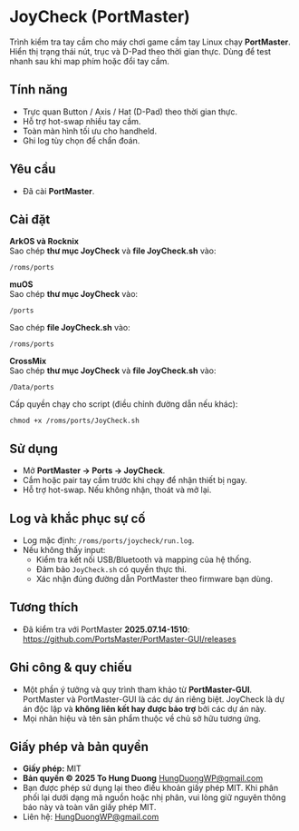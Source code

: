 # JoyCheck (PortMaster)

Trình kiểm tra tay cầm cho máy chơi game cầm tay Linux chạy **PortMaster**. Hiển thị trạng thái nút, trục và D-Pad theo thời gian thực. Dùng để test nhanh sau khi map phím hoặc đổi tay cầm.

## Tính năng
- Trực quan Button / Axis / Hat (D-Pad) theo thời gian thực.
- Hỗ trợ hot-swap nhiều tay cầm.
- Toàn màn hình tối ưu cho handheld.
- Ghi log tùy chọn để chẩn đoán.

## Yêu cầu
- Đã cài **PortMaster**.

## Cài đặt
**ArkOS và Rocknix**  
Sao chép **thư mục JoyCheck** và **file JoyCheck.sh** vào:
```
/roms/ports
```

**muOS**  
Sao chép **thư mục JoyCheck** vào:
```
/ports
```
Sao chép **file JoyCheck.sh** vào:
```
/roms/ports
```

**CrossMix**  
Sao chép **thư mục JoyCheck** và **file JoyCheck.sh** vào:
```
/Data/ports
```

Cấp quyền chạy cho script (điều chỉnh đường dẫn nếu khác):
```
chmod +x /roms/ports/JoyCheck.sh
```

## Sử dụng
- Mở **PortMaster → Ports → JoyCheck**.
- Cắm hoặc pair tay cầm trước khi chạy để nhận thiết bị ngay.
- Hỗ trợ hot-swap. Nếu không nhận, thoát và mở lại.

## Log và khắc phục sự cố
- Log mặc định: `/roms/ports/joycheck/run.log`.
- Nếu không thấy input:
  - Kiểm tra kết nối USB/Bluetooth và mapping của hệ thống.
  - Đảm bảo `JoyCheck.sh` có quyền thực thi.
  - Xác nhận đúng đường dẫn PortMaster theo firmware bạn dùng.

## Tương thích
- Đã kiểm tra với PortMaster **2025.07.14-1510**: https://github.com/PortsMaster/PortMaster-GUI/releases

## Ghi công & quy chiếu
- Một phần ý tưởng và quy trình tham khảo từ **PortMaster-GUI**. PortMaster và PortMaster-GUI là các dự án riêng biệt. JoyCheck là dự án độc lập và **không liên kết hay được bảo trợ** bởi các dự án này.
- Mọi nhãn hiệu và tên sản phẩm thuộc về chủ sở hữu tương ứng.

## Giấy phép và bản quyền
- **Giấy phép:** MIT
- **Bản quyền © 2025 To Hung Duong** <HungDuongWP@gmail.com>
- Bạn được phép sử dụng lại theo điều khoản giấy phép MIT. Khi phân phối lại dưới dạng mã nguồn hoặc nhị phân, vui lòng giữ nguyên thông báo này và toàn văn giấy phép MIT.
- Liên hệ: <HungDuongWP@gmail.com>
